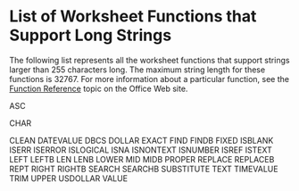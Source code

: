 
# List of Worksheet Functions that Support Long Strings

The following list represents all the worksheet functions that support strings larger than 255 characters long. The maximum string length for these functions is 32767. For more information about a particular function, see the  [Function Reference](http://office.microsoft.com/en-us/excel-help/list-of-worksheet-functions-by-category-HP010079186.aspx) topic on the Office Web site.

ASC

CHAR

CLEAN
DATEVALUE
DBCS
DOLLAR
EXACT
FIND
FINDB
FIXED
ISBLANK
ISERR
ISERROR
ISLOGICAL
ISNA
ISNONTEXT
ISNUMBER
ISREF
ISTEXT
LEFT
LEFTB
LEN
LENB
LOWER
MID
MIDB
PROPER
REPLACE
REPLACEB
REPT
RIGHT
RIGHTB
SEARCH
SEARCHB
SUBSTITUTE
TEXT
TIMEVALUE
TRIM
UPPER
USDOLLAR
VALUE
